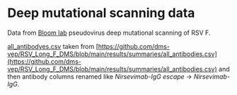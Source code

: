 # Deep mutational scanning data

Data from [Bloom lab](https://jbloomlab.org/) pseudovirus deep mutational scanning of RSV F.

[all_antibodyes.csv](all_antibodies.csv) taken from [https://github.com/dms-vep/RSV_Long_F_DMS/blob/main/results/summaries/all_antibodies.csv](https://github.com/dms-vep/RSV_Long_F_DMS/blob/main/results/summaries/all_antibodies.csv) and then antibody columns renamed like *Nirsevimab-IgG escape* -> *Nirsevimab-IgG*.
